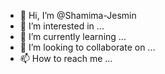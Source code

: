 - 👋 Hi, I’m @Shamima-Jesmin
- 👀 I’m interested in ...
- 🌱 I’m currently learning ...
- 💞️ I’m looking to collaborate on ...
- 📫 How to reach me ...

<!---
Shamima-Jesmin/Shamima-Jesmin is a ✨ special ✨ repository because its `README.md` (this file) appears on your GitHub profile.
You can click the Preview link to take a look at your changes.
--->
